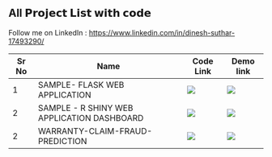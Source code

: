 ## All 𝗣𝗿𝗼𝗷𝗲𝗰𝘁 𝗟𝗶𝘀𝘁 𝘄𝗶𝘁𝗵 𝗰𝗼𝗱𝗲

<!-- *500 AI Machine learning Deep learning Computer vision NLP Projects with code*

 -->
Follow me on LinkedIn : https://www.linkedin.com/in/dinesh-suthar-17493290/

<!-- ***This list is continuously updated.*** - You can take pull request and contribute. All Links are tested and working fine. Please ping if any link doesn't work. -->

| Sr No | Name                                                         | Code Link                                         |  Demo link  |
| ----- | ------------------------------------------------------------ | ------------------------------------------------------------ | ------ |
| 1     | SAMPLE- FLASK WEB APPLICATION                            | [![](https://raw.githubusercontent.com/ashishpatel26/500-AI-Machine-learning-Deep-learning-Computer-vision-NLP-Projects-with-code/main/images/github.png)](https://github.com/dineshsuthar03/FLASK-WEB-APP) |  [![](https://raw.githubusercontent.com/ashishpatel26/500-AI-Machine-learning-Deep-learning-Computer-vision-NLP-Projects-with-code/main/images/github.png)]([https://github.com/dineshsuthar03/FLASK-WEB-APP](https://dinesh-web-app.herokuapp.com/)) |
| 2     | SAMPLE - R SHINY WEB APPLICATION DASHBOARD            | [![](https://raw.githubusercontent.com/ashishpatel26/500-AI-Machine-learning-Deep-learning-Computer-vision-NLP-Projects-with-code/main/images/github.png)](https://dineshsuthar03.shinyapps.io/SAMPLE-WEB-APP/) |  [![](https://raw.githubusercontent.com/ashishpatel26/500-AI-Machine-learning-Deep-learning-Computer-vision-NLP-Projects-with-code/main/images/github.png)](https://dineshsuthar03.shinyapps.io/SAMPLE-WEB-APP/) |
| 2     | WARRANTY-CLAIM-FRAUD-PREDICTION          | [![](https://raw.githubusercontent.com/ashishpatel26/500-AI-Machine-learning-Deep-learning-Computer-vision-NLP-Projects-with-code/main/images/github.png)](https://github.com/dineshsuthar03/WARRANTY-CLAIM-FRAUD-PREDICTION//) | [![](https://raw.githubusercontent.com/ashishpatel26/500-AI-Machine-learning-Deep-learning-Computer-vision-NLP-Projects-with-code/main/images/github.png)](https://github.com/dineshsuthar03/WARRANTY-CLAIM-FRAUD-PREDICTION//) |

